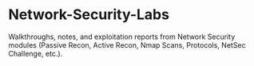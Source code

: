 # Network-Security-Labs
Walkthroughs, notes, and exploitation reports from Network Security modules (Passive Recon, Active Recon, Nmap Scans, Protocols, NetSec Challenge, etc.).
